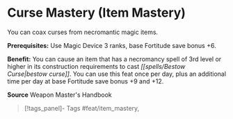 ﻿---
cssclass: [feats]

---
# Curse Mastery (Item Mastery)

You can coax curses from necromantic magic items.

**Prerequisites:** Use Magic Device 3 ranks, base Fortitude save bonus +6.

**Benefit:** You can cause an item that has a necromancy spell of 3rd level or higher in its construction requirements to cast _[[spells/Bestow Curse|bestow curse]]_. You can use this feat once per day, plus an additional time per day at base Fortitude save bonus +9 and +12.

**Source** Weapon Master's Handbook
>[!tags_panel]- Tags
> #feat/item_mastery, 